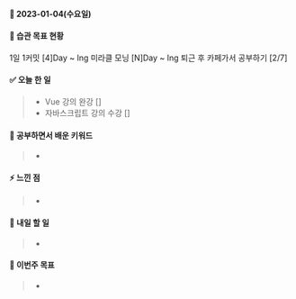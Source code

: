 #### 📆 2023-01-04(수요일)

#### 🐎 습관 목표 현황

1일 1커밋 [4]Day ~ Ing
미라클 모닝 [N]Day ~ Ing
퇴근 후 카페가서 공부하기 [2/7]

#### ✅ 오늘 한 일

> - Vue 강의 완강 []
> - 자바스크립트 강의 수강 []

#### 🤔 공부하면서 배운 키워드

>-

#### ⚡ 느낀 점

> -

#### 🚀 내일 할 일

> -

#### 🎯 이번주 목표

> -